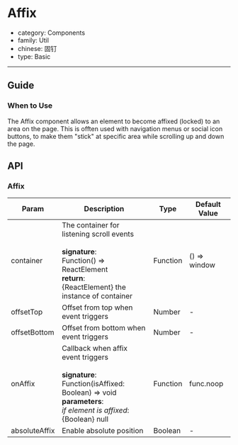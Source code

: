 # Affix

-   category: Components
-   family: Util
-   chinese: 固钉
-   type: Basic

---

## Guide

### When to Use

The Affix component allows an element to become affixed (locked) to an area on the page. This is offten used with navigation menus or social icon buttons, to make them "stick" at specific area while scrolling up and down the page.

## API

### Affix

| Param           | Description                                                                                                                  | Type       | Default Value          |
| ------------- | ------------------------------------------------------------------------------------------------------------------- | -------- | ------------ |
| container     | The container for listening scroll events<br><br>**signature**:<br>Function() => ReactElement<br>**return**:<br>{ReactElement} the instance of container<br>     | Function | () => window |
| offsetTop     | Offset from top when event triggers  | Number   | -       |
| offsetBottom  | Offset from bottom when event triggers | Number   | -     |
| onAffix       | Callback when affix event triggers <br><br>**signature**:<br>Function(isAffixed: Boolean) => void<br>**parameters**:<br>_if element is affixed_: {Boolean} null | Function | func.noop    |
| absoluteAffix | Enable absolute position                                                                                                    | Boolean  | -            |
